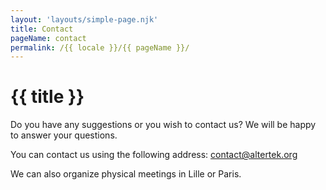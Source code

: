 ```yaml
---
layout: 'layouts/simple-page.njk'
title: Contact
pageName: contact
permalink: /{{ locale }}/{{ pageName }}/
---
```


# {{ title }}

Do you have any suggestions or you wish to contact us?
We will be happy to answer your questions.

You can contact us using the following address: <contact@altertek.org>

We can also organize physical meetings in Lille or Paris.
